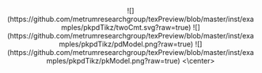 <center>
![](https://github.com/metrumresearchgroup/texPreview/blob/master/inst/examples/pkpdTikz/twoCmt.svg?raw=true)
![](https://github.com/metrumresearchgroup/texPreview/blob/master/inst/examples/pkpdTikz/pdModel.png?raw=true)
![](https://github.com/metrumresearchgroup/texPreview/blob/master/inst/examples/pkpdTikz/pkModel.png?raw=true)
<\center>